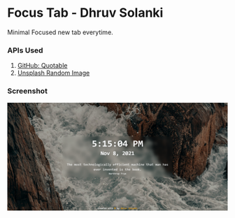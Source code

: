 # Focus Tab - Dhruv Solanki
Minimal Focused new tab everytime.

### APIs Used
1. [GitHub: Quotable](https://github.com/lukePeavey/quotable)
2. [Unsplash Random Image](https://source.unsplash.com/)

### Screenshot
![Screenshot - 1](images/ss1.png)
